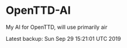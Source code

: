 # OpenTTD-AI
My AI for OpenTTD, will use primarily air

Latest backup: Sun Sep 29 15:21:01 UTC 2019
